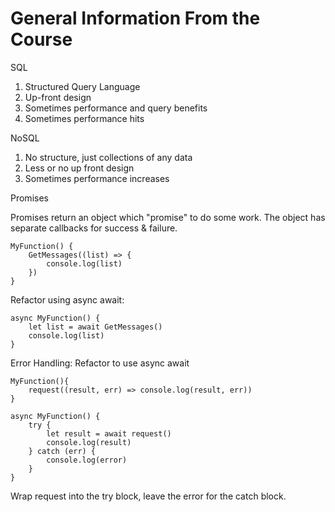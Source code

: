 # General Information From the Course

SQL

1. Structured Query Language
2. Up-front design
3. Sometimes performance and query benefits
4. Sometimes performance hits

NoSQL

1. No structure, just collections of any data
2. Less or no up front design
3. Sometimes performance increases

Promises

Promises return an object which "promise" to do some work. The object has separate callbacks for success & failure.

```
MyFunction() {
    GetMessages((list) => {
        console.log(list)
    })
}
```

Refactor using async await:

```
async MyFunction() {
    let list = await GetMessages()
    console.log(list)
}
```

Error Handling: Refactor to use async await

```
MyFunction(){
    request((result, err) => console.log(result, err))
}
```

```
async MyFunction() {
    try {
        let result = await request()
        console.log(result)
    } catch (err) {
        console.log(error)
    }
}
```

Wrap request into the try block, leave the error for the catch block.
